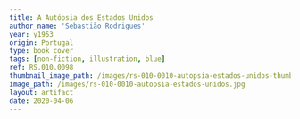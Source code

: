 ```yaml
---
title: A Autópsia dos Estados Unidos
author_name: 'Sebastião Rodrigues'
year: y1953
origin: Portugal
type: book cover
tags: [non-fiction, illustration, blue]
ref: RS.010.0098
thumbnail_image_path: /images/rs-010-0010-autopsia-estados-unidos-thumbnail.jpg
image_path: /images/rs-010-0010-autopsia-estados-unidos.jpg
layout: artifact
date: 2020-04-06
---
```



